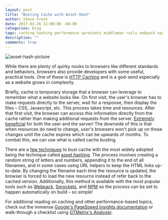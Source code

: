 ```yaml
---
layout: post
title: "Busting Cache with Asset Hash"
author: Steve Frost
date: 2017-03-26 21:00:00 -04:00
categories: blog
tags: caching hashing performance sprockets middleman rails webpack npm
description: ""
comments: true
---
```


![asset-hash-picture](/img/blogs/assethash1.jpg)

While there are plenty of quirky nooks to browsers like different standards and behaviors, browsers also provide developers with some useful, practical tools. One of these is [HTTP Caching](https://developers.google.com/web/fundamentals/performance/optimizing-content-efficiency/http-caching) and is a god-send especially as a website grows in complexity. 

Briefly, cache is temporary storage that a browser can leverage to remember what a website looks like. On first visit, the user's browser has to make requests directly to the server, wait for a response, then display the files – CSS, Javascript, etc. This process takes time and resources. After that first visit, the browser can access this information directly from the cache rather than making additional requests from the server. [Extremely beneficial](https://developers.google.com/speed/docs/insights/LeverageBrowserCaching) for both the user and the server! The downside of this is that when resources do need to change, user's browsers won't pick up on those changes until the cache expires which can be upwards of months. To combat this, we can use what is called cache busting.

There are a [few techniques](https://css-tricks.com/strategies-for-cache-busting-css/) to bust cache with the most widely adopted being the technique called [asset hashing](https://survivejs.com/webpack/optimizing/adding-hashes-to-filenames/). The process involves creating a random string of letters and numbers, appending it to the end of all filenames, and in some cases using URL helpers to keep the HTML links up-to-date. By changing the filename each time the resource is updated, the browser is forced to load the new resource instead of refer back to the cached version. Additionally, this method is available with the most popular tools such as [Webpack](https://medium.com/@okonetchnikov/long-term-caching-of-static-assets-with-webpack-1ecb139adb95#.ycss3zitu), [Sprockets](https://middlemanapp.com/advanced/improving-cacheability/), and [NPM](https://www.npmjs.com/package/asset_hash) so the process can be set to happen automatically on build – so simple!

For additional reading on caching and other performance-based topics, check out the immense [Google's PageSpeed Insights documentation](https://developers.google.com/speed/pagespeed/insights/) or walk-through a checklist using [GTMetrix's Analyzer](https://gtmetrix.com/).

